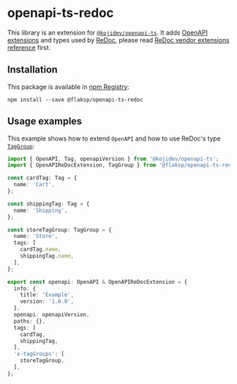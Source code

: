 # openapi-ts-redoc

This library is an extension for [`@kojidev/openapi-ts`](https://github.com/kojidev/openapi-ts). It adds [OpenAPI extensions](http://spec.openapis.org/oas/v3.0.3#specification-extensions) and types used by [ReDoc](https://github.com/Redocly/redoc), please read [ReDoc vendor extensions reference](https://github.com/Redocly/redoc/blob/master/docs/redoc-vendor-extensions.md) first.

## Installation

This package is available in [npm Registry](https://www.npmjs.com/package/@flaksp/openapi-ts-redoc):

```
npm install --save @flaksp/openapi-ts-redoc
```

## Usage examples

This example shows how to extend `OpenAPI` and how to use ReDoc's type [`TagGroup`](src/schema/TagGroup.ts):

```typescript
import { OpenAPI, Tag, openapiVersion } from '@kojidev/openapi-ts';
import { OpenAPIReDocExtension, TagGroup } from '@flaksp/openapi-ts-redoc';

const cardTag: Tag = {
  name: 'Cart',
};

const shippingTag: Tag = {
  name: 'Shipping',
};

const storeTagGroup: TagGroup = {
  name: 'Store',
  tags: [
    cardTag.name,
    shippingTag.name,
  ],
};

export const openapi: OpenAPI & OpenAPIReDocExtension = {
  info: {
    title: 'Example',
    version: '1.0.0',
  },
  openapi: openapiVersion,
  paths: {},
  tags: [
    cardTag,
    shippingTag,
  ],
  'x-tagGroups': [
    storeTagGroup,
  ],
};
```
